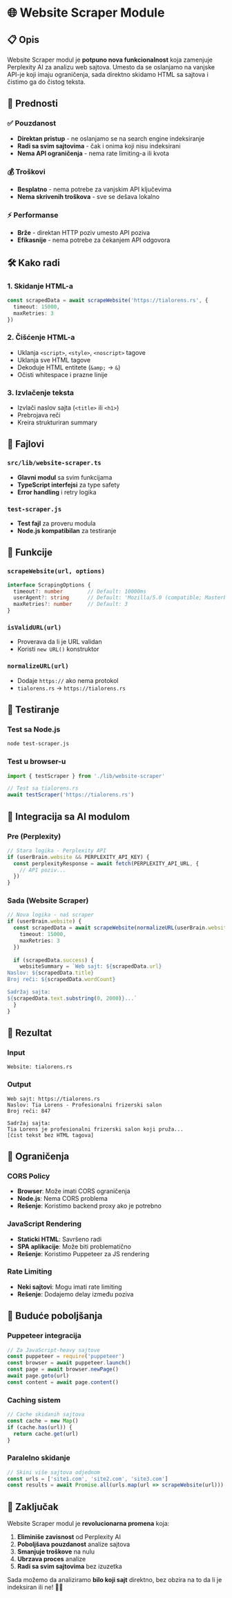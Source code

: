 # 🌐 Website Scraper Module

## 📋 Opis

Website Scraper modul je **potpuno nova funkcionalnost** koja zamenjuje Perplexity AI za analizu web sajtova. Umesto da se oslanjamo na vanjske API-je koji imaju ograničenja, sada direktno skidamo HTML sa sajtova i čistimo ga do čistog teksta.

## 🚀 Prednosti

### ✅ **Pouzdanost**
- **Direktan pristup** - ne oslanjamo se na search engine indeksiranje
- **Radi sa svim sajtovima** - čak i onima koji nisu indeksirani
- **Nema API ograničenja** - nema rate limiting-a ili kvota

### 💰 **Troškovi**
- **Besplatno** - nema potrebe za vanjskim API ključevima
- **Nema skrivenih troškova** - sve se dešava lokalno

### ⚡ **Performanse**
- **Brže** - direktan HTTP poziv umesto API poziva
- **Efikasnije** - nema potrebe za čekanjem API odgovora

## 🛠️ Kako radi

### 1. **Skidanje HTML-a**
```typescript
const scrapedData = await scrapeWebsite('https://tialorens.rs', {
  timeout: 15000,
  maxRetries: 3
})
```

### 2. **Čišćenje HTML-a**
- Uklanja `<script>`, `<style>`, `<noscript>` tagove
- Uklanja sve HTML tagove
- Dekoduje HTML entitete (`&amp;` → `&`)
- Očisti whitespace i prazne linije

### 3. **Izvlаčenje teksta**
- Izvlači naslov sajta (`<title>` ili `<h1>`)
- Prebrojava reči
- Kreira strukturiran summary

## 📁 Fajlovi

### `src/lib/website-scraper.ts`
- **Glavni modul** sa svim funkcijama
- **TypeScript interfejsi** za type safety
- **Error handling** i retry logika

### `test-scraper.js`
- **Test fajl** za proveru modula
- **Node.js kompatibilan** za testiranje

## 🔧 Funkcije

### `scrapeWebsite(url, options)`
```typescript
interface ScrapingOptions {
  timeout?: number        // Default: 10000ms
  userAgent?: string      // Default: 'Mozilla/5.0 (compatible; MasterbotAI/1.0)'
  maxRetries?: number     // Default: 3
}
```

### `isValidURL(url)`
- Proverava da li je URL validan
- Koristi `new URL()` konstruktor

### `normalizeURL(url)`
- Dodaje `https://` ako nema protokol
- `tialorens.rs` → `https://tialorens.rs`

## 🧪 Testiranje

### **Test sa Node.js**
```bash
node test-scraper.js
```

### **Test u browser-u**
```typescript
import { testScraper } from './lib/website-scraper'

// Test sa tialorens.rs
await testScraper('https://tialorens.rs')
```

## 🔄 Integracija sa AI modulom

### **Pre (Perplexity)**
```typescript
// Stara logika - Perplexity API
if (userBrain.website && PERPLEXITY_API_KEY) {
  const perplexityResponse = await fetch(PERPLEXITY_API_URL, {
    // API poziv...
  })
}
```

### **Sada (Website Scraper)**
```typescript
// Nova logika - naš scraper
if (userBrain.website) {
  const scrapedData = await scrapeWebsite(normalizeURL(userBrain.website), {
    timeout: 15000,
    maxRetries: 3
  })
  
  if (scrapedData.success) {
    websiteSummary = `Web sajt: ${scrapedData.url}
Naslov: ${scrapedData.title}
Broj reči: ${scrapedData.wordCount}

Sadržaj sajta:
${scrapedData.text.substring(0, 2000)}...`
  }
}
```

## 🎯 Rezultat

### **Input**
```
Website: tialorens.rs
```

### **Output**
```
Web sajt: https://tialorens.rs
Naslov: Tia Lorens - Profesionalni frizerski salon
Broj reči: 847

Sadržaj sajta:
Tia Lorens je profesionalni frizerski salon koji pruža...
[čist tekst bez HTML tagova]
```

## 🚨 Ograničenja

### **CORS Policy**
- **Browser**: Može imati CORS ograničenja
- **Node.js**: Nema CORS problema
- **Rešenje**: Koristimo backend proxy ako je potrebno

### **JavaScript Rendering**
- **Staticki HTML**: Savršeno radi
- **SPA aplikacije**: Može biti problematično
- **Rešenje**: Koristimo Puppeteer za JS rendering

### **Rate Limiting**
- **Neki sajtovi**: Mogu imati rate limiting
- **Rešenje**: Dodajemo delay između poziva

## 🔮 Buduće poboljšanja

### **Puppeteer integracija**
```typescript
// Za JavaScript-heavy sajtove
const puppeteer = require('puppeteer')
const browser = await puppeteer.launch()
const page = await browser.newPage()
await page.goto(url)
const content = await page.content()
```

### **Caching sistem**
```typescript
// Cache skidanih sajtova
const cache = new Map()
if (cache.has(url)) {
  return cache.get(url)
}
```

### **Paralelno skidanje**
```typescript
// Skini više sajtova odjednom
const urls = ['site1.com', 'site2.com', 'site3.com']
const results = await Promise.all(urls.map(url => scrapeWebsite(url)))
```

## 🎉 Zaključak

Website Scraper modul je **revolucionarna promena** koja:

1. **Eliminiše zavisnost** od Perplexity AI
2. **Poboljšava pouzdanost** analize sajtova
3. **Smanjuje troškove** na nulu
4. **Ubrzava proces** analize
5. **Radi sa svim sajtovima** bez izuzetka

Sada možemo da analiziramo **bilo koji sajt** direktno, bez obzira na to da li je indeksiran ili ne! 🚀✨
